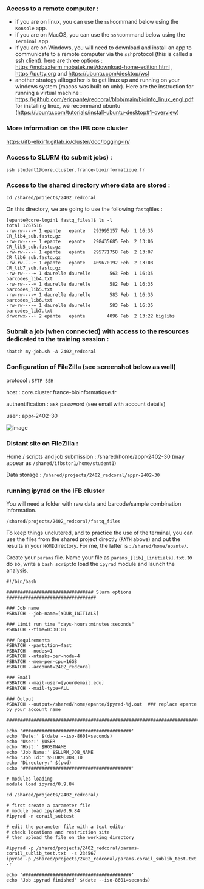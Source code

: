 ### Access to a remote computer :
 - if you are on linux, you can use the `ssh`command below using the `Konsole` app.
 - if you are on MacOS, you can use the `ssh`command below using the `Terminal` app.
 - if you are on Windows, you will need to download and install an app to communicate to a remote computer via the `ssh`protocol (this is called a ssh client). here are three options : https://mobaxterm.mobatek.net/download-home-edition.html , https://putty.org and https://ubuntu.com/desktop/wsl
 - another strategy alltogether is to get linux up and running on your windows system (macos was built on unix). Here are the instruction for running a virtual machine : https://github.com/ericpante/redcoral/blob/main/bioinfo_linux_engl.pdf for installing linux, we recommand ubuntu (https://ubuntu.com/tutorials/install-ubuntu-desktop#1-overview)

### More information on the IFB core cluster

https://ifb-elixirfr.gitlab.io/cluster/doc/logging-in/ 

### Access to SLURM (to submit jobs) :

```
ssh student1@core.cluster.france-bioinformatique.fr
```

### Access to the shared directory where data are stored :

```
cd /shared/projects/2402_redcoral
```
On this directory, we are going to use the following `fastq`files : 

```
[epante@core-login1 fastq_files]$ ls -l 
total 1267516
-rw-rw----+ 1 epante   epante   293995157 Feb  1 16:35 CR_lib4_sub.fastq.gz
-rw-rw----+ 1 epante   epante   298435685 Feb  2 13:06 CR_lib5_sub.fastq.gz
-rw-rw----+ 1 epante   epante   295771758 Feb  2 13:07 CR_lib6_sub.fastq.gz
-rw-rw----+ 1 epante   epante   409670192 Feb  2 13:08 CR_lib7_sub.fastq.gz
-rw-rw----+ 1 daurelle daurelle       563 Feb  1 16:35 barcodes_lib4.txt
-rw-rw----+ 1 daurelle daurelle       582 Feb  1 16:35 barcodes_lib5.txt
-rw-rw----+ 1 daurelle daurelle       583 Feb  1 16:35 barcodes_lib6.txt
-rw-rw----+ 1 daurelle daurelle       583 Feb  1 16:35 barcodes_lib7.txt
drwxrwx---+ 2 epante   epante        4096 Feb  2 13:22 biglibs
```

### Submit a job (when connected) with access to the resources dedicated to the training session :

```
sbatch my-job.sh -A 2402_redcoral
```
### Configuration of FileZilla (see screenshot below as well)

protocol : `SFTP-SSH`

host : core.cluster.france-bioinformatique.fr

authentification : ask password (see email with account details)

user : appr-2402-30

![image](https://github.com/ericpante/redcoral/assets/7203505/676f608e-3574-41ef-8d05-2aa9660843df)


### Distant site on FileZilla :

Home / scripts and job submission : /shared/home/appr-2402-30
(may appear as `/shared/ifbstor1/home/student1`)

Data storage : `/shared/projects/2402_redcoral/appr-2402-30`

### running ipyrad on the IFB cluster

You will need a folder with raw data and barcode/sample combination information. 
```
/shared/projects/2402_redcoral/fastq_files
```
To keep things unclutered, and to practice the use of the terminal, you can use the files from the shared project directly (`PATH` above) and put the results in your `HOME`directory. For me, the latter is : `/shared/home/epante/`. 

Create your `params` file. Name your file as `params_[lib]_[initials].txt`. 
to do so, write a `bash script`to load the `ipyrad` module and launch the analysis. 

```
#!/bin/bash

################################ Slurm options #################################

### Job name
#SBATCH --job-name=[YOUR_INITIALS]

### Limit run time "days-hours:minutes:seconds"
#SBATCH --time=0:30:00

### Requirements
#SBATCH --partition=fast
#SBATCH --nodes=1
#SBATCH --ntasks-per-node=4
#SBATCH --mem-per-cpu=16GB
#SBATCH --account=2402_redcoral

### Email
#SBATCH --mail-user=[your@email.edu]
#SBATCH --mail-type=ALL

### Output
#SBATCH --output=/shared/home/epante/ipyrad-%j.out  ### replace epante by your account name

################################################################################

echo '########################################'
echo 'Date:' $(date --iso-8601=seconds)
echo 'User:' $USER
echo 'Host:' $HOSTNAME
echo 'Job Name:' $SLURM_JOB_NAME
echo 'Job Id:' $SLURM_JOB_ID
echo 'Directory:' $(pwd)
echo '########################################'

# modules loading
module load ipyrad/0.9.84

cd /shared/projects/2402_redcoral/

# first create a parameter file
# module load ipyrad/0.9.84
#ipyrad -n corail_subtest

# edit the parameter file with a text editor
# check locations and restriction site
# then upload the file on the working directory

#ipyrad -p /shared/projects/2402_redcoral/params-corail_sublib_test.txt  -s 234567
ipyrad -p /shared/projects/2402_redcoral/params-corail_sublib_test.txt  -r                               

echo '########################################'
echo 'Job ipyrad finished' $(date --iso-8601=seconds)
```



